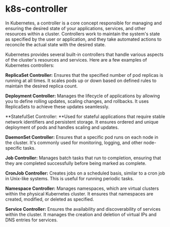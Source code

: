 # k8s-controller

In Kubernetes, a controller is a core concept responsible for managing and ensuring the desired state of your applications, services, and other resources within a cluster. Controllers work to maintain the system's state as specified by the user or application, and they take automated actions to reconcile the actual state with the desired state.


Kubernetes provides several built-in controllers that handle various aspects of the cluster's resources and services. Here are a few examples of Kubernetes controllers:

**ReplicaSet Controller:** Ensures that the specified number of pod replicas is running at all times. It scales pods up or down based on defined rules to maintain the desired replica count.

**Deployment Controller:** Manages the lifecycle of applications by allowing you to define rolling updates, scaling changes, and rollbacks. It uses ReplicaSets to achieve these updates seamlessly.

**StatefulSet Controller: **Used for stateful applications that require stable network identifiers and persistent storage. It ensures ordered and unique deployment of pods and handles scaling and updates.

**DaemonSet Controller:** Ensures that a specific pod runs on each node in the cluster. It's commonly used for monitoring, logging, and other node-specific tasks.

**Job Controller:** Manages batch tasks that run to completion, ensuring that they are completed successfully before being marked as complete.

**CronJob Controller:** Creates jobs on a scheduled basis, similar to a cron job in Unix-like systems. This is useful for running periodic tasks.

**Namespace Controller:** Manages namespaces, which are virtual clusters within the physical Kubernetes cluster. It ensures that namespaces are created, modified, or deleted as specified.

**Service Controller:** Ensures the availability and discoverability of services within the cluster. It manages the creation and deletion of virtual IPs and DNS entries for services.
